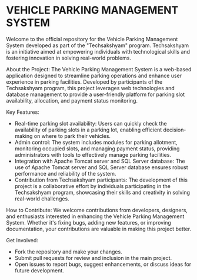 # VEHICLE PARKING MANAGEMENT SYSTEM

Welcome to the official repository for the Vehicle Parking Management System developed as part of the "Techsakshyam" program. Techsakshyam is an initiative aimed at empowering individuals with technological skills and fostering innovation in solving real-world problems.

About the Project:
The Vehicle Parking Management System is a web-based application designed to streamline parking operations and enhance user experience in parking facilities. Developed by participants of the Techsakshyam program, this project leverages web technologies and database management to provide a user-friendly platform for parking slot availability, allocation, and payment status monitoring.

Key Features:
- Real-time parking slot availability: Users can quickly check the availability of parking slots in a parking lot, enabling efficient decision-making on where to park their vehicles.
- Admin control: The system includes modules for parking allotment, monitoring occupied slots, and managing payment status, providing administrators with tools to effectively manage parking facilities.
- Integration with Apache Tomcat server and SQL Server database: The use of Apache Tomcat server and SQL Server database ensures robust performance and reliability of the system.
- Contribution from Techsakshyam participants: The development of this project is a collaborative effort by individuals participating in the Techsakshyam program, showcasing their skills and creativity in solving real-world challenges.

How to Contribute:
We welcome contributions from developers, designers, and enthusiasts interested in enhancing the Vehicle Parking Management System. Whether it's fixing bugs, adding new features, or improving documentation, your contributions are valuable in making this project better.

Get Involved:
- Fork the repository and make your changes.
- Submit pull requests for review and inclusion in the main project.
- Open issues to report bugs, suggest enhancements, or discuss ideas for future development.
